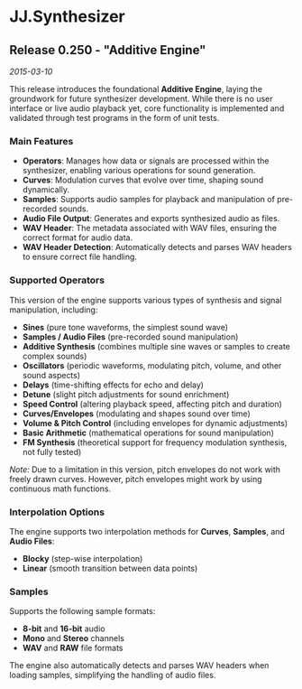 JJ.Synthesizer
==============

Release 0.250 - "Additive Engine"
---------------------------------

*2015-03-10*

This release introduces the foundational __Additive Engine__, laying the groundwork for future synthesizer development. While there is no user interface or live audio playback yet, core functionality is implemented and validated through test programs in the form of unit tests.

### Main Features

- __Operators__: Manages how data or signals are processed within the synthesizer, enabling various operations for sound generation.
- __Curves__: Modulation curves that evolve over time, shaping sound dynamically.
- __Samples__: Supports audio samples for playback and manipulation of pre-recorded sounds.
- __Audio File Output__: Generates and exports synthesized audio as files.
- __WAV Header__: The metadata associated with WAV files, ensuring the correct format for audio data.
- __WAV Header Detection__: Automatically detects and parses WAV headers to ensure correct file handling.

### Supported Operators

This version of the engine supports various types of synthesis and signal manipulation, including:

- __Sines__ (pure tone waveforms, the simplest sound wave)
- __Samples / Audio Files__ (pre-recorded sound manipulation)
- __Additive Synthesis__ (combines multiple sine waves or samples to create complex sounds)
- __Oscillators__ (periodic waveforms, modulating pitch, volume, and other sound aspects)
- __Delays__ (time-shifting effects for echo and delay)
- __Detune__ (slight pitch adjustments for sound enrichment)
- __Speed Control__ (altering playback speed, affecting pitch and duration)
- __Curves/Envelopes__ (modulating and shapes sound over time)
- __Volume & Pitch Control__ (including envelopes for dynamic adjustments)
- __Basic Arithmetic__ (mathematical operations for sound manipulation)
- __FM Synthesis__ (theoretical support for frequency modulation synthesis, not fully tested)

*Note:* Due to a limitation in this version, pitch envelopes do not work with freely drawn curves. However, pitch envelopes might work by using continuous math functions.

### Interpolation Options

The engine supports two interpolation methods for __Curves__, __Samples__, and __Audio Files__:

- __Blocky__ (step-wise interpolation)
- __Linear__ (smooth transition between data points)

### Samples

Supports the following sample formats:

- **8-bit** and **16-bit** audio
- **Mono** and **Stereo** channels
- **WAV** and **RAW** file formats

The engine also automatically detects and parses WAV headers when loading samples, simplifying the handling of audio files.